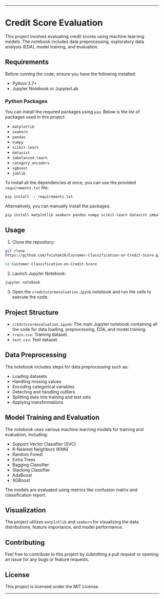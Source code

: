 

---

# Credit Score Evaluation

This project involves evaluating credit scores using machine learning models. The notebook includes data preprocessing, exploratory data analysis (EDA), model training, and evaluation.

## Requirements

Before running the code, ensure you have the following installed:

- Python 3.7+
- Jupyter Notebook or JupyterLab

### Python Packages

You can install the required packages using `pip`. Below is the list of packages used in this project:

- `matplotlib`
- `seaborn`
- `pandas`
- `numpy`
- `scikit-learn`
- `datasist`
- `imbalanced-learn`
- `category_encoders`
- `xgboost`
- `joblib`

To install all the dependencies at once, you can use the provided `requirements.txt` file:

```bash
pip install -r requirements.txt
```

Alternatively, you can manually install the packages:

```bash
pip install matplotlib seaborn pandas numpy scikit-learn datasist imbalanced-learn category_encoders xgboost joblib
```

## Usage

1. Clone the repository:

```bash
git clone
https://github.com/Tvishak16/Customer-Classification-on-Credit-Score.git

cd Customer-Classification-on-Credit-Score
```



2. Launch Jupyter Notebook:

```bash
jupyter notebook
```

3. Open the `creditscoreevaluation.ipynb` notebook and run the cells to execute the code.

## Project Structure

- `creditscoreevaluation.ipynb`: The main Jupyter notebook containing all the code for data loading, preprocessing, EDA, and model training.
- `train.csv`: Training dataset.
- `test.csv`: Test dataset.

## Data Preprocessing

The notebook includes steps for data preprocessing such as:

- Loading datasets
- Handling missing values
- Encoding categorical variables
- Detecting and handling outliers
- Splitting data into training and test sets
- Applying transformations

## Model Training and Evaluation

The notebook uses various machine learning models for training and evaluation, including:

- Support Vector Classifier (SVC)
- K-Nearest Neighbors (KNN)
- Random Forest
- Extra Trees
- Bagging Classifier
- Stacking Classifier
- AdaBoost
- XGBoost

The models are evaluated using metrics like confusion matrix and classification report.

## Visualization

The project utilizes `matplotlib` and `seaborn` for visualizing the data distributions, feature importance, and model performance.

## Contributing

Feel free to contribute to this project by submitting a pull request or opening an issue for any bugs or feature requests.

## License

This project is licensed under the MIT License.

---

